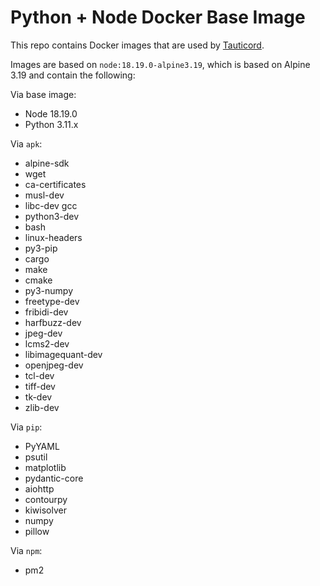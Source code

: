 # Python + Node Docker Base Image

This repo contains Docker images that are used by [Tauticord](https://github.com/nwithan8/tauticord).

Images are based on `node:18.19.0-alpine3.19`, which is based on Alpine 3.19 and contain the following:

Via base image:

- Node 18.19.0
- Python 3.11.x

Via `apk`:

- alpine-sdk
- wget
- ca-certificates
- musl-dev
- libc-dev gcc
- python3-dev
- bash
- linux-headers
- py3-pip
- cargo
- make
- cmake
- py3-numpy
- freetype-dev
- fribidi-dev
- harfbuzz-dev
- jpeg-dev
- lcms2-dev
- libimagequant-dev
- openjpeg-dev
- tcl-dev
- tiff-dev
- tk-dev
- zlib-dev

Via `pip`:

- PyYAML
- psutil
- matplotlib
- pydantic-core
- aiohttp
- contourpy
- kiwisolver
- numpy
- pillow

Via `npm`:

- pm2
